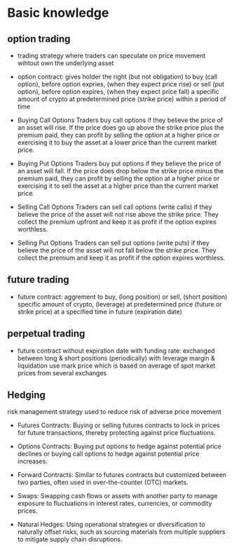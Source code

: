 # Basic knowledge

## option trading

- trading strategy where traders can speculate on price movement wihtout own the underlying asset

- option contract:
  gives holder the right (but not obligation)
  to buy (call option), before option expries, (when they expect price rise)
  or sell (put option), before option expires, (when they expect price fall)
  a specific amount of crypto
  at predetermined price (strike price)
  within a period of time

- Buying Call Options
  Traders buy call options if they believe the price of an asset will rise.
  If the price does go up above the strike price plus the premium paid, they can profit by selling the option at a higher price or exercising it to buy the asset at a lower price than the current market price.

- Buying Put Options
  Traders buy put options if they believe the price of an asset will fall.
  If the price does drop below the strike price minus the premium paid, they can profit by selling the option at a higher price or exercising it to sell the asset at a higher price than the current market price.

- Selling Call Options
  Traders can sell call options (write calls) if they believe the price of the asset will not rise above the strike price.
  They collect the premium upfront and keep it as profit if the option expires worthless.

- Selling Put Options
  Traders can sell put options (write puts) if they believe the price of the asset will not fall below the strike price.
  They collect the premium and keep it as profit if the option expires worthless.

## future trading

- future contract:
  aggrement
  to buy, (long position)
  or sell, (short position)
  specific amount of crypto, (leverage)
  at predetermined price (future or strike price)
  at a specified time in future (expiration date)

## perpetual trading

- future contract without expiration date
  with funding rate: exchanged between long & short positions (periodically)
  with leverage
  margin & liquidation
  use mark price which is based on average of spot market prices from several exchanges

## Hedging

risk management strategy used to reduce risk of adverse price movement

- Futures Contracts:
  Buying or selling futures contracts to lock in prices for future transactions, thereby protecting against price fluctuations.

- Options Contracts:
  Buying put options to hedge against potential price declines or buying call options to hedge against potential price increases.

- Forward Contracts:
  Similar to futures contracts but customized between two parties, often used in over-the-counter (OTC) markets.

- Swaps:
  Swapping cash flows or assets with another party to manage exposure to fluctuations in interest rates, currencies, or commodity prices.

- Natural Hedges:
  Using operational strategies or diversification to naturally offset risks, such as sourcing materials from multiple suppliers to mitigate supply chain disruptions.

